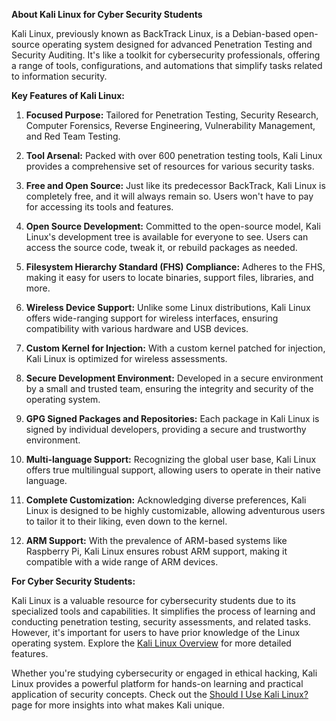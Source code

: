 **About Kali Linux for Cyber Security Students**

Kali Linux, previously known as BackTrack Linux, is a Debian-based open-source operating system designed for advanced Penetration Testing and Security Auditing. It's like a toolkit for cybersecurity professionals, offering a range of tools, configurations, and automations that simplify tasks related to information security.

**Key Features of Kali Linux:**

1. **Focused Purpose:** Tailored for Penetration Testing, Security Research, Computer Forensics, Reverse Engineering, Vulnerability Management, and Red Team Testing.

2. **Tool Arsenal:** Packed with over 600 penetration testing tools, Kali Linux provides a comprehensive set of resources for various security tasks.

3. **Free and Open Source:** Just like its predecessor BackTrack, Kali Linux is completely free, and it will always remain so. Users won't have to pay for accessing its tools and features.

4. **Open Source Development:** Committed to the open-source model, Kali Linux's development tree is available for everyone to see. Users can access the source code, tweak it, or rebuild packages as needed.

5. **Filesystem Hierarchy Standard (FHS) Compliance:** Adheres to the FHS, making it easy for users to locate binaries, support files, libraries, and more.

6. **Wireless Device Support:** Unlike some Linux distributions, Kali Linux offers wide-ranging support for wireless interfaces, ensuring compatibility with various hardware and USB devices.

7. **Custom Kernel for Injection:** With a custom kernel patched for injection, Kali Linux is optimized for wireless assessments.

8. **Secure Development Environment:** Developed in a secure environment by a small and trusted team, ensuring the integrity and security of the operating system.

9. **GPG Signed Packages and Repositories:** Each package in Kali Linux is signed by individual developers, providing a secure and trustworthy environment.

10. **Multi-language Support:** Recognizing the global user base, Kali Linux offers true multilingual support, allowing users to operate in their native language.

11. **Complete Customization:** Acknowledging diverse preferences, Kali Linux is designed to be highly customizable, allowing adventurous users to tailor it to their liking, even down to the kernel.

12. **ARM Support:** With the prevalence of ARM-based systems like Raspberry Pi, Kali Linux ensures robust ARM support, making it compatible with a wide range of ARM devices.

**For Cyber Security Students:**

Kali Linux is a valuable resource for cybersecurity students due to its specialized tools and capabilities. It simplifies the process of learning and conducting penetration testing, security assessments, and related tasks. However, it's important for users to have prior knowledge of the Linux operating system. Explore the [Kali Linux Overview](<link to Kali Linux Overview>) for more detailed features.

Whether you're studying cybersecurity or engaged in ethical hacking, Kali Linux provides a powerful platform for hands-on learning and practical application of security concepts. Check out the [Should I Use Kali Linux?](<link to Should I Use Kali Linux?>) page for more insights into what makes Kali unique.

